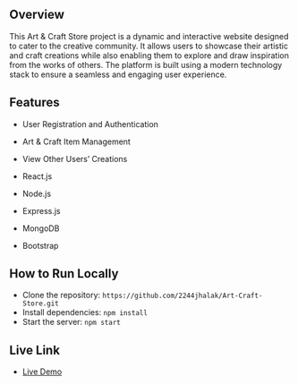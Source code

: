 

## Overview
This Art & Craft Store project is a dynamic and interactive website designed to cater to the creative community. It allows users to showcase their artistic and craft creations while also enabling them to explore and draw inspiration from the works of others. The platform is built using a modern technology stack to ensure a seamless and engaging user experience.

## Features
- User Registration and Authentication
- Art & Craft Item Management
- View Other Users’ Creations

- React.js
- Node.js
- Express.js
- MongoDB
- Bootstrap

## How to Run Locally
- Clone the repository: `https://github.com/2244jhalak/Art-Craft-Store.git`
- Install dependencies: `npm install`
- Start the server: `npm start`

## Live Link
- [Live Demo](https://b9a10-client-side-2244jhalak.web.app/)

